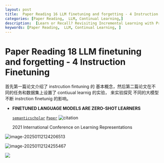```yaml
---
layout: post
title:  Paper Reading 16 LLM finetuning and forgetting - 4 Instruction Finetuning
categories: [Paper Reading,  LLM, Continual Learning,] 
description:  [Learn or Recall? Revisiting Incremental Learning with Pre-trained Language Models]
keywords: [Paper Reading,  LLM, Continual Learning, ] 
---
```




# Paper Reading 18  LLM finetuning and forgetting - 4 Instruction Finetuning





首先第一篇论文介绍了 instrcution fintuning 的 基本概念，然后第二篇论文在不同的任务和数据集上设置了 contiuual learnig 的实验， 来实验探究  不同的大模型 不断 instrction finetunig 的影响。







- **FINETUNED LANGUAGE MODELS ARE ZERO-SHOT  LEARNERS**

  [`semanticscholar`](https://www.semanticscholar.org/paper/ff0b2681d7b05e16c46dfb71d980cc2f605907cd)  [`Paper`](https://www.semanticscholar.org/paper/ff0b2681d7b05e16c46dfb71d980cc2f605907cd)    ![citation](https://img.shields.io/badge/dynamic/json?label=citation&query=citationCount&url=https%3A%2F%2Fapi.semanticscholar.org%2Fgraph%2Fv1%2Fpaper%2Fff0b2681d7b05e16c46dfb71d980cc2f605907cd%3Ffields%3DcitationCount)

  2021    International Conference on Learning Representations 



![image-20250112124206513](https://zuti.oss-cn-qingdao.aliyuncs.com/img/20250112124206584.png)

![image-20250112124255467](https://zuti.oss-cn-qingdao.aliyuncs.com/img/20250112124255534.png)



![](https://zuti.oss-cn-qingdao.aliyuncs.com/img/20250112124307582.png)
